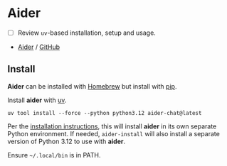 # Aider

- [ ] Review `uv`-based installation, setup and usage.

- [Aider](https://aider.chat) / [GitHub](https://github.com/Aider-AI/aider)

## Install

**Aider** can be installed with [Homebrew](Homebrew.md) but install with [pip](Python.md).

Install **aider** with [uv](uv.md).

```shell
uv tool install --force --python python3.12 aider-chat@latest
```

Per the [installation instructions](https://aider.chat/docs/install.html), this will install **aider** in its own separate Python environment. If needed, `aider-install` will also install a separate version of Python 3.12 to use with **aider**.

Ensure `~/.local/bin` is in PATH.
